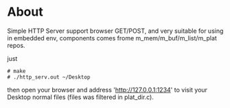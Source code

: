 
# About

Simple HTTP Server support browser GET/POST, and very suitable for using in embedded env, components comes frome m_mem/m_buf/m_list/m_plat repos.

just

```
# make
# ./http_serv.out ~/Desktop
```

then open your browser and address 'http://127.0.0.1:1234' to visit your Desktop normal files (files was filtered in plat_dir.c).
